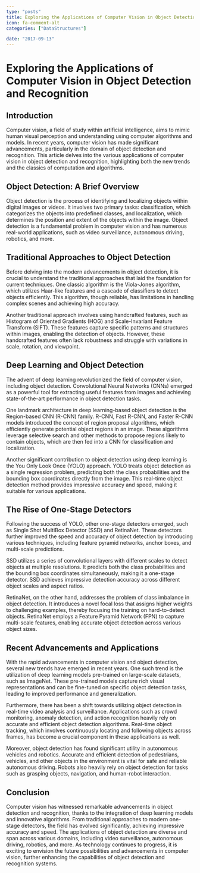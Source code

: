 ```yaml
---
type: "posts"
title: Exploring the Applications of Computer Vision in Object Detection and Recognition
icon: fa-comment-alt
categories: ["DataStructures"]

date: "2017-09-13"
---
```




# Exploring the Applications of Computer Vision in Object Detection and Recognition

## Introduction

Computer vision, a field of study within artificial intelligence, aims to mimic human visual perception and understanding using computer algorithms and models. In recent years, computer vision has made significant advancements, particularly in the domain of object detection and recognition. This article delves into the various applications of computer vision in object detection and recognition, highlighting both the new trends and the classics of computation and algorithms.

## Object Detection: A Brief Overview

Object detection is the process of identifying and localizing objects within digital images or videos. It involves two primary tasks: classification, which categorizes the objects into predefined classes, and localization, which determines the position and extent of the objects within the image. Object detection is a fundamental problem in computer vision and has numerous real-world applications, such as video surveillance, autonomous driving, robotics, and more.

## Traditional Approaches to Object Detection

Before delving into the modern advancements in object detection, it is crucial to understand the traditional approaches that laid the foundation for current techniques. One classic algorithm is the Viola-Jones algorithm, which utilizes Haar-like features and a cascade of classifiers to detect objects efficiently. This algorithm, though reliable, has limitations in handling complex scenes and achieving high accuracy.

Another traditional approach involves using handcrafted features, such as Histogram of Oriented Gradients (HOG) and Scale-Invariant Feature Transform (SIFT). These features capture specific patterns and structures within images, enabling the detection of objects. However, these handcrafted features often lack robustness and struggle with variations in scale, rotation, and viewpoint.

## Deep Learning and Object Detection

The advent of deep learning revolutionized the field of computer vision, including object detection. Convolutional Neural Networks (CNNs) emerged as a powerful tool for extracting useful features from images and achieving state-of-the-art performance in object detection tasks.

One landmark architecture in deep learning-based object detection is the Region-based CNN (R-CNN) family. R-CNN, Fast R-CNN, and Faster R-CNN models introduced the concept of region proposal algorithms, which efficiently generate potential object regions in an image. These algorithms leverage selective search and other methods to propose regions likely to contain objects, which are then fed into a CNN for classification and localization.

Another significant contribution to object detection using deep learning is the You Only Look Once (YOLO) approach. YOLO treats object detection as a single regression problem, predicting both the class probabilities and the bounding box coordinates directly from the image. This real-time object detection method provides impressive accuracy and speed, making it suitable for various applications.

## The Rise of One-Stage Detectors

Following the success of YOLO, other one-stage detectors emerged, such as Single Shot MultiBox Detector (SSD) and RetinaNet. These detectors further improved the speed and accuracy of object detection by introducing various techniques, including feature pyramid networks, anchor boxes, and multi-scale predictions.

SSD utilizes a series of convolutional layers with different scales to detect objects at multiple resolutions. It predicts both the class probabilities and the bounding box coordinates simultaneously, making it a one-stage detector. SSD achieves impressive detection accuracy across different object scales and aspect ratios.

RetinaNet, on the other hand, addresses the problem of class imbalance in object detection. It introduces a novel focal loss that assigns higher weights to challenging examples, thereby focusing the training on hard-to-detect objects. RetinaNet employs a Feature Pyramid Network (FPN) to capture multi-scale features, enabling accurate object detection across various object sizes.

## Recent Advancements and Applications

With the rapid advancements in computer vision and object detection, several new trends have emerged in recent years. One such trend is the utilization of deep learning models pre-trained on large-scale datasets, such as ImageNet. These pre-trained models capture rich visual representations and can be fine-tuned on specific object detection tasks, leading to improved performance and generalization.

Furthermore, there has been a shift towards utilizing object detection in real-time video analysis and surveillance. Applications such as crowd monitoring, anomaly detection, and action recognition heavily rely on accurate and efficient object detection algorithms. Real-time object tracking, which involves continuously locating and following objects across frames, has become a crucial component in these applications as well.

Moreover, object detection has found significant utility in autonomous vehicles and robotics. Accurate and efficient detection of pedestrians, vehicles, and other objects in the environment is vital for safe and reliable autonomous driving. Robots also heavily rely on object detection for tasks such as grasping objects, navigation, and human-robot interaction.

## Conclusion

Computer vision has witnessed remarkable advancements in object detection and recognition, thanks to the integration of deep learning models and innovative algorithms. From traditional approaches to modern one-stage detectors, the field has evolved significantly, achieving impressive accuracy and speed. The applications of object detection are diverse and span across various domains, including video surveillance, autonomous driving, robotics, and more. As technology continues to progress, it is exciting to envision the future possibilities and advancements in computer vision, further enhancing the capabilities of object detection and recognition systems.